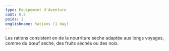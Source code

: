 ```yaml
---
type: Équipement d'Aventure
coût: 0.5
poids: 2
englishname: Rations (1 day)
---
```

Les rations consistent en de la nourriture sèche adaptée aux longs voyages, comme du bœuf séché, des fruits séchés ou des noix.